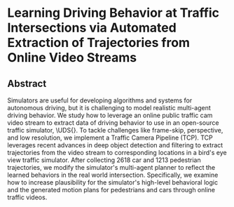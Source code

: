 # Learning Driving Behavior at Traffic Intersections via Automated Extraction of Trajectories from Online Video Streams

## Abstract

Simulators are useful for developing algorithms and systems for autonomous driving, but it is challenging to model realistic multi-agent driving behavior. We study how to leverage an online public traffic cam video stream to extract data of driving behavior to use in an open-source traffic simulator, \UDS{}. To tackle challenges like frame-skip, perspective, and low resolution, we implement a Traffic Camera Pipeline (TCP). TCP leverages recent advances in deep object detection and filtering to extract trajectories from the video stream to corresponding locations in a bird's eye view traffic simulator. After collecting 2618 car and 1213 pedestrian trajectories, we modify the simulator's multi-agent planner to reflect the learned behaviors in the real world intersection. Specifically, we examine how to increase plausibility for the simulator's high-level behavioral logic and the generated motion plans for pedestrians and cars through online traffic videos.